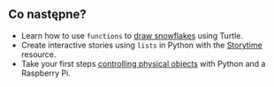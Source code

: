 ## Co następne?

- Learn how to use `functions` to [draw snowflakes](https://projects.raspberrypi.org/en/projects/turtle-snowflakes/) using Turtle. 
- Create interactive stories using `lists` in Python with the [Storytime](https://projects.raspberrypi.org/en/projects/storytime/) resource. 
- Take your first steps [controlling physical objects](https://projects.raspberrypi.org/en/projects/physical-computing) with Python and a Raspberry Pi.
